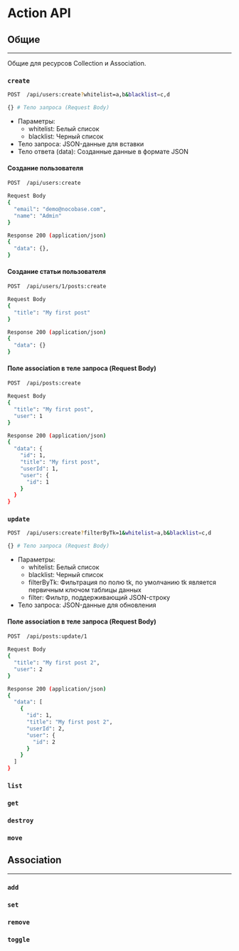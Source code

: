# Action API

## Общие

---

Общие для ресурсов Collection и Association.

### `create`

```bash
POST  /api/users:create?whitelist=a,b&blacklist=c,d

{} # Тело запроса (Request Body)
```

- Параметры:
  - whitelist: Белый список
  - blacklist: Черный список
- Тело запроса: JSON-данные для вставки
- Тело ответа (data): Созданные данные в формате JSON

#### Создание пользователя

```bash
POST  /api/users:create

Request Body
{
  "email": "demo@nocobase.com",
  "name": "Admin"
}

Response 200 (application/json)
{
  "data": {},
}
```

#### Создание статьи пользователя

```bash
POST  /api/users/1/posts:create

Request Body
{
  "title": "My first post"
}

Response 200 (application/json)
{
  "data": {}
}
```

#### Поле association в теле запроса (Request Body)

```bash
POST  /api/posts:create

Request Body
{
  "title": "My first post",
  "user": 1
}

Response 200 (application/json)
{
  "data": {
    "id": 1,
    "title": "My first post",
    "userId": 1,
    "user": {
      "id": 1
    }
  }
}
```

### `update`

```bash
POST  /api/users:create?filterByTk=1&whitelist=a,b&blacklist=c,d

{} # Тело запроса (Request Body)
```

- Параметры:
  - whitelist: Белый список
  - blacklist: Черный список
  - filterByTk: Фильтрация по полю tk, по умолчанию tk является первичным ключом таблицы данных
  - filter: Фильтр, поддерживающий JSON-строку
- Тело запроса: JSON-данные для обновления

#### Поле association в теле запроса (Request Body)

```bash
POST  /api/posts:update/1

Request Body
{
  "title": "My first post 2",
  "user": 2
}

Response 200 (application/json)
{
  "data": [
    {
      "id": 1,
      "title": "My first post 2",
      "userId": 2,
      "user": {
        "id": 2
      }
    }
  ]
}
```

### `list`

### `get`

### `destroy`

### `move`

## Association

---

### `add`

### `set`

### `remove`

### `toggle`
